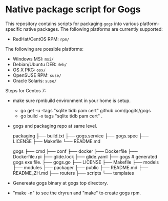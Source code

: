 # Native package script for Gogs

This repository contains scripts for packaging `gogs` into various platform-specific native packages.
The following platforms are currently supported:

  * RedHat/CentOS RPM: `rpm/`

The following are possible  platforms:

  * Windows MSI: `msi/`
  * Debian/Ubuntu DEB: `deb/`
  * OS X PKG: `osx/`
  * OpenSUSE RPM: `suse/`
  * Oracle Solaris: `suse/`

Steps for Centos 7: 
  *  make sure rpmbuild environment in your home is setup.
     * go get -u -tags "sqlite tidb pam cert" github.com/gogits/gogs
     * go build  -x tags "sqlite tidb pam cert"  .
  *  gogs and packaging repo at same level.
      
        packaging
        ├── build.txt
        ├── gogs.service
        ├── gogs.spec
        ├── LICENSE
        ├── Makefile
        └── README.md

        gogs
        ├── cmd
        ├── conf
        ├── docker
        ├── Dockerfile
        ├── Dockerfile.rpi
        ├── glide.lock
        ├── glide.yaml
        ├── gogs              # generated gogs exe file.
        ├── gogs.go
        ├── LICENSE
        ├── Makefile
        ├── models
        ├── modules
        ├── packager
        ├── public
        ├── README.md
        ├── README_ZH.md
        ├── routers
        ├── scripts
        └── templates


  *  Genereate gogs binary at gogs top directory.
  *  "make -n" to see the dryrun and "make" to create gogs rpm.

